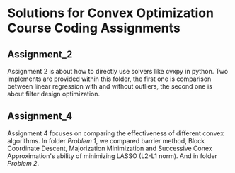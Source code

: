 # Solutions for Convex Optimization Course Coding Assignments

## Assignment_2
Assignment 2 is about how to directly use solvers like cvxpy in python. Two implements are provided within this folder, the first one is comparison between linear regression with and without outliers, the second one is about filter design optimization.

## Assignment_4
Assignment 4 focuses on comparing the effectiveness of different convex algorithms. In folder *Problem 1*, we compared barrier method, Block Coordinate Descent, Majorization Minimization and Successive Conex Approximation's ability of minimizing LASSO (L2-L1 norm). And in folder *Problem 2*.
